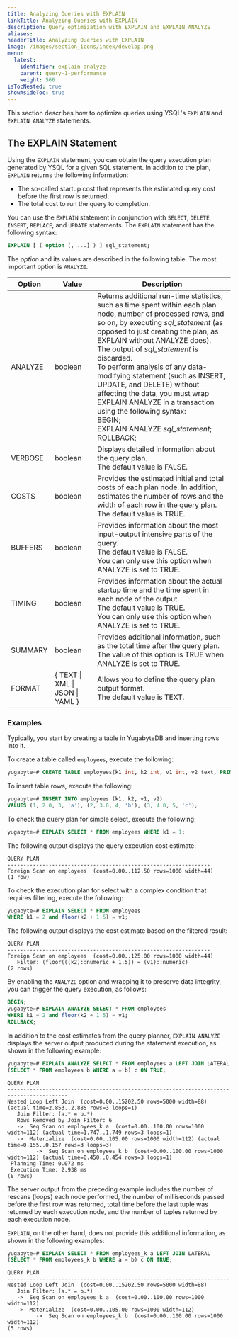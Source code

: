 ```yaml
---
title: Analyzing Queries with EXPLAIN
linkTitle: Analyzing Queries with EXPLAIN
description: Query optimization with EXPLAIN and EXPLAIN ANALYZE
aliases:
headerTitle: Analyzing Queries with EXPLAIN
image: /images/section_icons/index/develop.png
menu:
  latest:
    identifier: explain-analyze
    parent: query-1-performance
    weight: 566
isTocNested: true
showAsideToc: true
---
```


This section describes how to optimize queries using YSQL's `EXPLAIN` and `EXPLAIN ANALYZE` statements.

## The EXPLAIN Statement

Using the `EXPLAIN` statement, you can obtain the query execution plan generated by YSQL for a given SQL statement. In addition to the plan, `EXPLAIN` returns the following information: 

- The so-called startup cost that represents the estimated query cost before the first row is returned.
- The total cost to run the query to completion.

You can use the `EXPLAIN` statement in conjunction with `SELECT`, `DELETE`, `INSERT`, `REPLACE`, and `UPDATE` statements. The `EXPLAIN` statement has the following syntax:

```sql
EXPLAIN [ ( option [, ...] ) ] sql_statement;
```

The *option* and its values are described in the following table. The most important option is `ANALYZE`.

| Option  | Value                           | Description                                                  |
| ------- | ------------------------------- | ------------------------------------------------------------ |
| ANALYZE | boolean                         | Returns additional run-time statistics, such as time spent within each plan node, number of processed rows, and so on, by executing *sql_statement* (as opposed to just creating the plan, as EXPLAIN without ANALYZE does).</br> The output of *sql_statement* is discarded.</br>To perform analysis of any data-modifying statement (such as INSERT, UPDATE, and DELETE) without affecting the data, you must wrap EXPLAIN ANALYZE in a transaction using the following syntax:<br/>BEGIN;<br/>EXPLAIN ANALYZE *sql_statement*;<br/>ROLLBACK; |
| VERBOSE | boolean                         | Displays detailed information about the query plan. <br/>The default value is FALSE. |
| COSTS   | boolean                         | Provides the estimated initial and total costs of each plan node. In addition, estimates the number of rows and the width of each row in the query plan.<br/>The default value is TRUE. |
| BUFFERS | boolean                         | Provides information about the most input-output intensive parts of the query. <br/>The default value is FALSE. <br/>You can only use this option when ANALYZE is set to TRUE. |
| TIMING  | boolean                         | Provides information about the actual startup time and the time spent in each node of the output. <br/>The default value is TRUE. <br/>You can only use this option when ANALYZE is set to TRUE. |
| SUMMARY | boolean                         | Provides additional information, such as the total time after the query plan. The value of this option is TRUE when ANALYZE is set to TRUE. |
| FORMAT  | { TEXT \| XML \| JSON \| YAML } | Allows you to define the query plan output format. <br/>The default value is TEXT. |

### Examples

Typically, you start by creating a table in YugabyteDB and inserting rows into it. 

To create a table called `employees`, execute the following:

```sql
yugabyte=# CREATE TABLE employees(k1 int, k2 int, v1 int, v2 text, PRIMARY KEY (k1, k2));
```

To insert table rows, execute the following:

```sql
yugabyte=# INSERT INTO employees (k1, k2, v1, v2) 
VALUES (1, 2.0, 3, 'a'), (2, 3.0, 4, 'b'), (3, 4.0, 5, 'c');
```

To check the query plan for simple select, execute the following:

```sql
yugabyte=# EXPLAIN SELECT * FROM employees WHERE k1 = 1;
```

The following output displays the query execution cost estimate:

```
QUERY PLAN
----------------------------------------------------------------
Foreign Scan on employees  (cost=0.00..112.50 rows=1000 width=44)
(1 row)
```

To check the execution plan for select with a complex condition that requires filtering, execute the following:

```sql
yugabyte=# EXPLAIN SELECT * FROM employees 
WHERE k1 = 2 and floor(k2 + 1.5) = v1;
```

The following output displays the cost estimate based on the filtered result:

```
QUERY PLAN
----------------------------------------------------------------
Foreign Scan on employees  (cost=0.00..125.00 rows=1000 width=44)
   Filter: (floor(((k2)::numeric + 1.5)) = (v1)::numeric)
(2 rows)
```

By enabling the `ANALYZE` option and wrapping it to preserve data integrity, you can trigger the query execution, as follows:

```sql
BEGIN;
yugabyte=# EXPLAIN ANALYZE SELECT * FROM employees 
WHERE k1 = 2 and floor(k2 + 1.5) = v1;
ROLLBACK;
```

In addition to the cost estimates from the query planner, `EXPLAIN ANALYZE` displays the server output produced during the statement execution, as shown in the following example:

```sql
yugabyte=# EXPLAIN ANALYZE SELECT * FROM employees a LEFT JOIN LATERAL 
(SELECT * FROM employees b WHERE a = b) c ON TRUE;
```

```
QUERY PLAN
-----------------------------------------------------------------------------------------
Nested Loop Left Join  (cost=0.00..15202.50 rows=5000 width=88) (actual time=2.853..2.885 rows=3 loops=1)
   Join Filter: (a.* = b.*)
   Rows Removed by Join Filter: 6
   ->  Seq Scan on employees_k a  (cost=0.00..100.00 rows=1000 width=112) (actual time=1.747..1.749 rows=3 loops=1)
   ->  Materialize  (cost=0.00..105.00 rows=1000 width=112) (actual time=0.155..0.157 rows=3 loops=3)
         ->  Seq Scan on employees_k b  (cost=0.00..100.00 rows=1000 width=112) (actual time=0.450..0.454 rows=3 loops=1)
 Planning Time: 0.072 ms
 Execution Time: 2.938 ms
(8 rows)
```

The server output from the preceding example includes the number of rescans (loops) each node performed, the number of milliseconds passed before the first row was returned, total time before the last tuple was returned by each execution node, and the number of tuples returned by each execution node.

`EXPLAIN`, on the other hand,  does not provide this additional information, as shown in the following examples:

```sql
yugabyte=# EXPLAIN SELECT * FROM employees_k a LEFT JOIN LATERAL 
(SELECT * FROM employees_k b WHERE a = b) c ON TRUE;
```

```
QUERY PLAN
----------------------------------------------------------------------
Nested Loop Left Join  (cost=0.00..15202.50 rows=5000 width=88)
   Join Filter: (a.* = b.*)
   ->  Seq Scan on employees_k a  (cost=0.00..100.00 rows=1000 width=112)
   ->  Materialize  (cost=0.00..105.00 rows=1000 width=112)
         ->  Seq Scan on employees_k b  (cost=0.00..100.00 rows=1000 width=112)
(5 rows)
```

